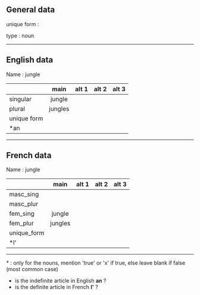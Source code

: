 ## General data

unique form :

type : noun

---

## English data

Name : jungle

|             |  main   | alt 1 | alt 2 | alt 3 |
| :---------- | :-----: | :---: | :---: | ----- |
| singular    | jungle  |       |       |       |
| plural      | jungles |       |       |       |
| unique form |         |       |       |       |
| \*an        |         |       |       |       |

---

## French data

Name : jungle

|             |  main   | alt 1 | alt 2 | alt 3 |
| :---------- | :-----: | :---: | :---: | :---: |
| masc_sing   |         |       |       |       |
| masc_plur   |         |       |       |       |
| fem_sing    | jungle  |       |       |       |
| fem_plur    | jungles |       |       |       |
| unique_form |         |       |       |       |
| \*l'        |         |       |       |       |

---

\* : only for the nouns, mention 'true' or 'x' if true, else leave blank if false (most common case)

- is the indefinite article in English **an** ?
- is the definite article in French **l'** ?
